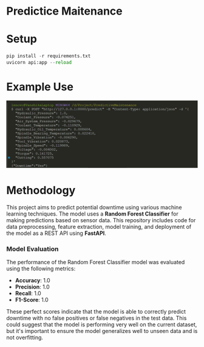 # Predictice Maitenance

# Setup

```python
pip install -r requirements.txt
uvicorn api:app --reload
```

# Example Use

![alt text](image.png)

# Methodology

This project aims to predict potential downtime using various machine learning techniques. The model uses a **Random Forest Classifier** for making predictions based on sensor data. This repository includes code for data preprocessing, feature extraction, model training, and deployment of the model as a REST API using **FastAPI**.

### Model Evaluation

The performance of the Random Forest Classifier model was evaluated using the following metrics:

- **Accuracy**: 1.0
- **Precision**: 1.0
- **Recall**: 1.0
- **F1-Score**: 1.0

These perfect scores indicate that the model is able to correctly predict downtime with no false positives or false negatives in the test data. This could suggest that the model is performing very well on the current dataset, but it's important to ensure the model generalizes well to unseen data and is not overfitting.
